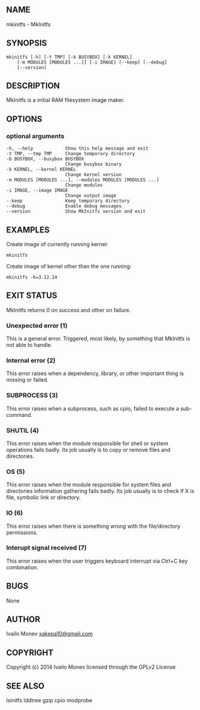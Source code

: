 ## NAME

mkinitfs - MkInitfs

## SYNOPSIS

    mkinitfs [-h] [-t TMP] [-b BUSYBOX] [-k KERNEL]
        [-m MODULES [MODULES ...]] [-i IMAGE] [--keep] [--debug]
        [--version]

## DESCRIPTION

MkInitfs is a initial RAM filesystem image maker.

## OPTIONS

### optional arguments

    -h, --help            Show this help message and exit
    -t TMP, --tmp TMP     Change temporary directory
    -b BUSYBOX, --busybox BUSYBOX
                          Change busybox binary
    -k KERNEL, --kernel KERNEL
                          Change kernel version
    -m MODULES [MODULES ...], --modules MODULES [MODULES ...]
                          Change modules
    -i IMAGE, --image IMAGE
                          Change output image
    --keep                Keep temporary directory
    --debug               Enable debug messages
    --version             Show MkInitfs version and exit

## EXAMPLES

Create image of currently running kernel:

    mkinitfs

Create image of kernel other than the one running:

    mkinitfs -k=3.12.24

## EXIT STATUS

MkInitfs returns 0 on success and other on failure.

### Unexpected error (1)

This is a general error. Triggered, most likely, by something that MkInitfs is
not able to handle.

### Internal error (2)

This error raises when a dependency, library, or other important thing
is missing or failed.

### SUBPROCESS (3)

This error raises when a subprocess, such as cpio, failed to
execute a sub-command.

### SHUTIL (4)

This error raises when the module responsible for shell or system
operations fails badly. Its job usually is to copy or remove files and
directories.

### OS (5)

This error raises when the module responsible for system files and
directories information gathering fails badly. Its job usually is to
check if X is file, symbolic link or directory.

### IO (6)

This error raises when there is something wrong with the file/directory
permissions.

### Interupt signal received (7)

This error raises when the user triggers keyboard interrupt via Ctrl+C key
combination.

## BUGS

None

## AUTHOR

Ivailo Monev <xakepa10@gmail.com>

## COPYRIGHT

Copyright (c) 2014 Ivailo Monev licensed through the GPLv2 License

## SEE ALSO

lsinitfs lddtree gzip cpio modprobe
